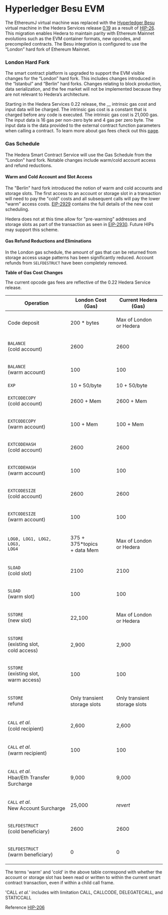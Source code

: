# Hyperledger Besu EVM

The EthereumJ virtual machine was replaced with the [Hyperledger Besu](https://besu.hyperledger.org/en/stable/) virtual machine in the Hedera Services release [0.19](https://github.com/hashgraph/hedera-services/releases/tag/v0.19.4) as a result of [HIP-26](https://hips.hedera.com/hip/hip-26). This migration enables Hedera to maintain parity with Ethereum Mainnet evolutions such as the EVM container formats, new opcodes, and precompiled contracts. The Besu integration is configured to use the “London” hard fork of Ethereum Mainnet.&#x20;

### London Hard Fork

The smart contract platform is upgraded to support the EVM visible changes for the “London” hard fork. This includes changes introduced in the “Istanbul” and “Berlin” hard forks. Changes relating to block production, data serialization, and the fee market will not be implemented because they are not relevant to Hedera’s architecture.

Starting in the Hedera Services 0.22 release, the __ intrinsic gas cost and input data will be charged. The intrinsic gas cost is a constant that is charged before any code is executed. The intrinsic gas cost is 21,000 gas. The input data is 16 gas per non-zero byte and 4 gas per zero byte. The input data is the data provided to the external contract function parameters when calling a contract. To learn more about gas fees check out this [page](gas-and-fees.md).

### Gas Schedule

The Hedera Smart Contract Service will use the Gas Schedule from the "London" hard fork. Notable changes include warm/cold account access and refund reductions.

#### **Warm and Cold Account and Slot Access**

The "Berlin" hard fork introduced the notion of warm and cold accounts and storage slots. The first access to an account or storage slot in a transaction will need to pay the "cold" costs and all subsequent calls will pay the lower "warm" access costs. [EIP-2929](https://eips.ethereum.org/EIPS/eip-2929) contains the full details of the new cost scheduling.

Hedera does not at this time allow for "pre-warming" addresses and storage slots as part of the transaction as seen in [EIP-2930](https://eips.ethereum.org/EIPS/eip-2929). Future HIPs may support this scheme.

#### **Gas Refund Reductions and Eliminations**

In the London gas schedule, the amount of gas that can be returned from storage access usage patterns has been significantly reduced. Account refunds from `SELFDESTRUCT` have been completely removed.

**Table of Gas Cost Changes**

The current opcode gas fees are reflective of the 0.22 Hedera Service release.

| Operation                                                               | London Cost (Gas)                      | Current Hedera (Gas)                   |
| ----------------------------------------------------------------------- | -------------------------------------- | -------------------------------------- |
| Code deposit                                                            | 200 \* bytes                           | <p>Max of London<br>or Hedera</p>      |
| <p><code>BALANCE</code><br>(cold account)</p>                           | 2600                                   | 2600                                   |
| <p><code>BALANCE</code><br>(warm account)</p>                           | 100                                    | 100                                    |
| `EXP`                                                                   | 10 + 50/byte                           | 10 + 50/byte                           |
| <p><code>EXTCODECOPY</code><br>(cold account)</p>                       | 2600 + Mem                             | 2600 + Mem                             |
| <p><code>EXTCODECOPY</code><br>(warm account)</p>                       | 100 + Mem                              | 100 + Mem                              |
| <p><code>EXTCODEHASH</code><br>(cold account)</p>                       | 2600                                   | 2600                                   |
| <p><code>EXTCODEHASH</code><br>(warm account)</p>                       | 100                                    | 100                                    |
| <p><code>EXTCODESIZE</code><br>(cold account)</p>                       | 2600                                   | 2600                                   |
| <p><code>EXTCODESIZE</code><br>(warm account)</p>                       | 100                                    | 100                                    |
| <p><code>LOG0, LOG1, LOG2,</code><br><code>LOG3, LOG4</code></p>        | <p>375 + 375*topics<br>+ data Mem</p>  | <p>Max of London<br>or Hedera</p>      |
| <p><code>SLOAD</code><br>(cold slot)</p>                                | 2100                                   | 2100                                   |
| <p><code>SLOAD</code><br>(warm slot)</p>                                | 100                                    | 100                                    |
| <p><code>SSTORE</code><br>(new slot)</p>                                | 22,100                                 | <p>Max of London<br>or Hedera</p>      |
| <p><code>SSTORE</code><br>(existing slot,<br>cold access)</p>           | 2,900                                  | 2,900                                  |
| <p><code>SSTORE</code><br>(existing slot,<br>warm access)</p>           | 100                                    | 100                                    |
| <p><code>SSTORE</code><br>refund</p>                                    | <p>Only transient<br>storage slots</p> | <p>Only transient<br>storage slots</p> |
| <p><code>CALL</code> <em>et al</em>.<br>(cold recipient)</p>            | 2,600                                  | 2,600                                  |
| <p><code>CALL</code> <em>et al</em>.<br>(warm recipient)</p>            | 100                                    | 100                                    |
| <p><code>CALL</code> <em>et al</em>.<br>Hbar/Eth Transfer Surcharge</p> | 9,000                                  | 9,000                                  |
| <p><code>CALL</code> <em>et al</em>.<br>New Account Surcharge</p>       | 25,000                                 | _revert_                               |
| <p><code>SELFDESTRUCT</code><br>(cold beneficiary)</p>                  | 2600                                   | 2600                                   |
| <p><code>SELFDESTRUCT</code><br>(warm beneficiary)</p>                  | 0                                      | 0                                      |

The terms 'warm' and 'cold' in the above table correspond with whether the account or storage slot has been read or written to within the current smart contract transaction, even if within a child call frame.

'CALL _et al._' includes with limitation CALL, CALLCODE, DELEGATECALL, and STATICCALL

Reference [HIP-206](https://hips.hedera.com/hip/hip-206)
